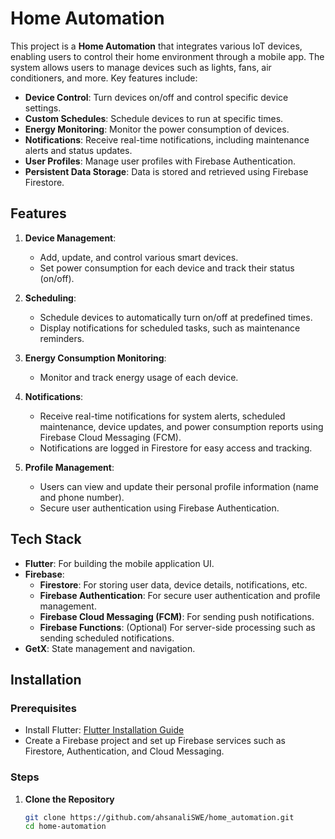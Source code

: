 # Home Automation

This project is a **Home Automation** that integrates various IoT devices, enabling users to control their home environment through a mobile app. The system allows users to manage devices such as lights, fans, air conditioners, and more. Key features include:

- **Device Control**: Turn devices on/off and control specific device settings.
- **Custom Schedules**: Schedule devices to run at specific times.
- **Energy Monitoring**: Monitor the power consumption of devices.
- **Notifications**: Receive real-time notifications, including maintenance alerts and status updates.
- **User Profiles**: Manage user profiles with Firebase Authentication.
- **Persistent Data Storage**: Data is stored and retrieved using Firebase Firestore.

## Features

1. **Device Management**:
   - Add, update, and control various smart devices.
   - Set power consumption for each device and track their status (on/off).
   
2. **Scheduling**:
   - Schedule devices to automatically turn on/off at predefined times.
   - Display notifications for scheduled tasks, such as maintenance reminders.

3. **Energy Consumption Monitoring**:
   - Monitor and track energy usage of each device.

4. **Notifications**:
   - Receive real-time notifications for system alerts, scheduled maintenance, device updates, and power consumption reports using Firebase Cloud Messaging (FCM).
   - Notifications are logged in Firestore for easy access and tracking.

5. **Profile Management**:
   - Users can view and update their personal profile information (name and phone number).
   - Secure user authentication using Firebase Authentication.

## Tech Stack

- **Flutter**: For building the mobile application UI.
- **Firebase**: 
  - **Firestore**: For storing user data, device details, notifications, etc.
  - **Firebase Authentication**: For secure user authentication and profile management.
  - **Firebase Cloud Messaging (FCM)**: For sending push notifications.
  - **Firebase Functions**: (Optional) For server-side processing such as sending scheduled notifications.
- **GetX**: State management and navigation.

## Installation

### Prerequisites
- Install Flutter: [Flutter Installation Guide](https://flutter.dev/docs/get-started/install)
- Create a Firebase project and set up Firebase services such as Firestore, Authentication, and Cloud Messaging.

### Steps

1. **Clone the Repository**
   ```bash
   git clone https://github.com/ahsanaliSWE/home_automation.git
   cd home-automation
